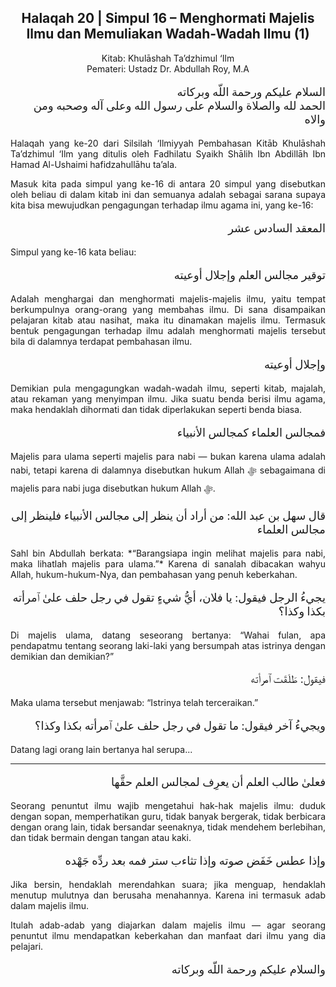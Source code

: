 <h2 style="text-align:center;">Halaqah 20 | Simpul 16 – Menghormati Majelis Ilmu dan Memuliakan Wadah-Wadah Ilmu (1)</h2>
<p style="text-align:center;">Kitab: Khulāshah Ta’dzhimul ‘Ilm<br>Pemateri: Ustadz Dr. Abdullah Roy, M.A</p>

<p style="text-align:right; font-family:'Scheherazade','Amiri',serif; font-size:18px;">
السلام عليكم ورحمة اللّه وبركاته<br>
الحمد لله والصلاة والسلام على رسول الله وعلى آله وصحبه ومن والاه
</p>

<p style="text-align:justify;">
Halaqah yang ke-20 dari Silsilah ‘Ilmiyyah Pembahasan Kitāb Khulāshah Ta’dzhimul ‘Ilm yang ditulis oleh Fadhilatu Syaikh Shālih Ibn Abdillāh Ibn Hamad Al-Ushaimi hafidzahullāhu ta’ala.
</p>

<p style="text-align:justify;">
Masuk kita pada simpul yang ke-16 di antara 20 simpul yang disebutkan oleh beliau di dalam kitab ini dan semuanya adalah sebagai sarana supaya kita bisa mewujudkan pengagungan terhadap ilmu agama ini, yang ke-16:
</p>

<p style="text-align:right; font-family:'Scheherazade','Amiri',serif; font-size:18px;">
المعقد السادس عشر
</p>

<p style="text-align:justify;">
Simpul yang ke-16 kata beliau:
</p>

<p style="text-align:right; font-family:'Scheherazade','Amiri',serif; font-size:18px;">
توقير مجالس العلم وإجلال أوعيته
</p>

<p style="text-align:justify;">
Adalah menghargai dan menghormati majelis-majelis ilmu, yaitu tempat berkumpulnya orang-orang yang membahas ilmu. Di sana disampaikan pelajaran kitab atau nasihat, maka itu dinamakan majelis ilmu. Termasuk bentuk pengagungan terhadap ilmu adalah menghormati majelis tersebut bila di dalamnya terdapat pembahasan ilmu.
</p>

<p style="text-align:right; font-family:'Scheherazade','Amiri',serif; font-size:18px;">
وإجلال أوعيته
</p>

<p style="text-align:justify;">
Demikian pula mengagungkan wadah-wadah ilmu, seperti kitab, majalah, atau rekaman yang menyimpan ilmu. Jika suatu benda berisi ilmu agama, maka hendaklah dihormati dan tidak diperlakukan seperti benda biasa.
</p>

<p style="text-align:right; font-family:'Scheherazade','Amiri',serif; font-size:18px;">
فمجالس العلماء كمجالس الأنبياء
</p>

<p style="text-align:justify;">
Majelis para ulama seperti majelis para nabi — bukan karena ulama adalah nabi, tetapi karena di dalamnya disebutkan hukum Allah ﷻ sebagaimana di majelis para nabi juga disebutkan hukum Allah ﷻ.
</p>

<p style="text-align:right; font-family:'Scheherazade','Amiri',serif; font-size:18px;">
قال سهل بن عبد الله: من أراد أن ينظر إلى مجالس الأنبياء فلينظر إلى مجالس العلماء
</p>

<p style="text-align:justify;">
Sahl bin Abdullah berkata: *“Barangsiapa ingin melihat majelis para nabi, maka lihatlah majelis para ulama.”* Karena di sanalah dibacakan wahyu Allah, hukum-hukum-Nya, dan pembahasan yang penuh keberkahan.
</p>

<p style="text-align:right; font-family:'Scheherazade','Amiri',serif; font-size:18px;">
يجيءُ الرجل فيقول: يا فلان، أيُّ شيءٍ تقول في رجل حلف علىٰ ٱمرأته بكذا وكذا؟
</p>

<p style="text-align:justify;">
Di majelis ulama, datang seseorang bertanya: “Wahai fulan, apa pendapatmu tentang seorang laki-laki yang bersumpah atas istrinya dengan demikian dan demikian?”
</p>

<p style="text-align:right; font-family:'Scheherazade','Amiri',serif; font-size:18px;">
فيقول: طَلَقَت ٱمرأته
</p>

<p style="text-align:justify;">
Maka ulama tersebut menjawab: “Istrinya telah terceraikan.”
</p>

<p style="text-align:right; font-family:'Scheherazade','Amiri',serif; font-size:18px;">
ويجيءُ آخر فيقول: ما تقول في رجل حلف علىٰ ٱمرأته بكذا وكذا؟
</p>

<p style="text-align:justify;">
Datang lagi orang lain bertanya hal serupa...
</p>

---

<p style="text-align:right; font-family:'Scheherazade','Amiri',serif; font-size:18px;">
فعلىٰ طالب العلم أن يعرِف لمجالس العلم حقَّها
</p>

<p style="text-align:justify;">
Seorang penuntut ilmu wajib mengetahui hak-hak majelis ilmu: duduk dengan sopan, memperhatikan guru, tidak banyak bergerak, tidak berbicara dengan orang lain, tidak bersandar seenaknya, tidak mendehem berlebihan, dan tidak bermain dengan tangan atau kaki.
</p>

<p style="text-align:right; font-family:'Scheherazade','Amiri',serif; font-size:18px;">
وإذا عطس خَفَض صوته وإذا تثاءب ستر فمه بعد ردِّه جَهْده
</p>

<p style="text-align:justify;">
Jika bersin, hendaklah merendahkan suara; jika menguap, hendaklah menutup mulutnya dan berusaha menahannya. Karena ini termasuk adab dalam majelis ilmu.
</p>

<p style="text-align:justify;">
Itulah adab-adab yang diajarkan dalam majelis ilmu — agar seorang penuntut ilmu mendapatkan keberkahan dan manfaat dari ilmu yang dia pelajari.
</p>

<p style="text-align:right; font-family:'Scheherazade','Amiri',serif; font-size:18px;">
والسلام عليكم ورحمة اللّه وبركاته
</p>
